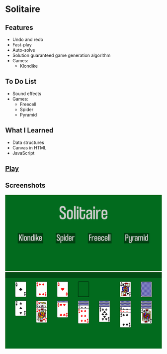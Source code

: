 # Solitaire
## Features
* Undo and redo
* Fast-play
* Auto-solve
* Solution guaranteed game generation algorithm
* Games:
    * Klondike

## To Do List
* Sound effects
* Games:
    * Freecell
    * Spider
    * Pyramid

## What I Learned
* Data structures
* Canvas in HTML
* JavaScript

## [Play](https://biarmic.github.io/solitaire-js/)

## Screenshots
![screenshot](readme-images/screenshot-1.png "Menu")
![screenshot](readme-images/screenshot-2.png "Klondike")